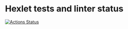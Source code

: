 # Hexlet tests and linter status #

[![Actions Status](https://github.com/aleksandrchusovitin/layout-designer-project-lvl1/workflows/hexlet-check/badge.svg)](https://github.com/aleksandrchusovitin/layout-designer-project-lvl1/actions)

